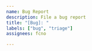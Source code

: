 ```yaml
---
name: Bug Report
description: File a bug report
title: "[Bug]: "
labels: ["bug", "triage"]
assignees: fcno

---
```

